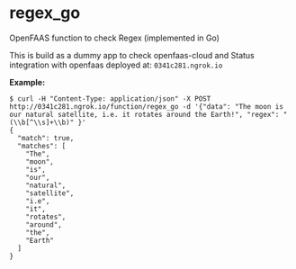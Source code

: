# regex_go
OpenFAAS function to check Regex (implemented in Go)

This is build as a dummy app to check openfaas-cloud and Status integration with openfaas deployed at: 
`0341c281.ngrok.io`
  
**Example:**
```
$ curl -H "Content-Type: application/json" -X POST http://0341c281.ngrok.io/function/regex_go -d '{"data": "The moon is our natural satellite, i.e. it rotates around the Earth!", "regex": "(\\b[^\\s]+\\b)" }'
{
  "match": true,
  "matches": [
    "The",
    "moon",
    "is",
    "our",
    "natural",
    "satellite",
    "i.e",
    "it",
    "rotates",
    "around",
    "the",
    "Earth"
  ]
}

```
